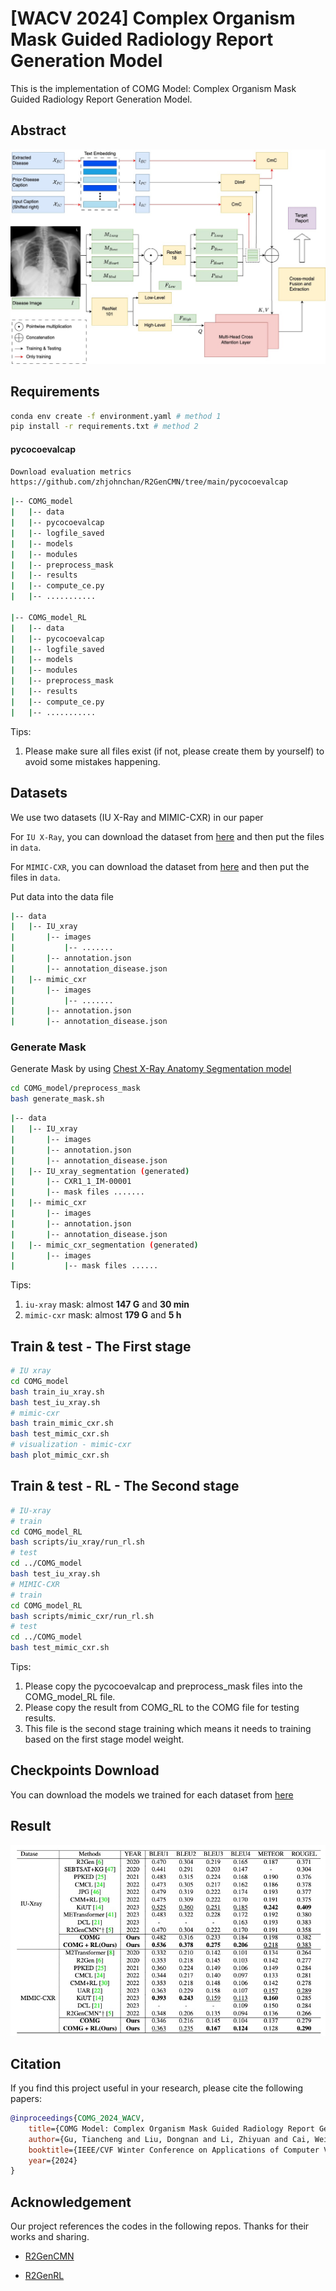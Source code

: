 # [WACV 2024] Complex Organism Mask Guided Radiology Report Generation Model

This is the implementation of COMG Model: Complex Organism Mask Guided Radiology Report Generation Model.

## Abstract
![contents](./imgs/structure.jpg)


## Requirements

```bash
conda env create -f environment.yaml # method 1
pip install -r requirements.txt # method 2
```

#### pycocoevalcap
```bash
Download evaluation metrics
https://github.com/zhjohnchan/R2GenCMN/tree/main/pycocoevalcap
```
``` bash
|-- COMG_model
|   |-- data
|   |-- pycocoevalcap
|   |-- logfile_saved
|   |-- models
|   |-- modules
|   |-- preprocess_mask
|   |-- results
|   |-- compute_ce.py
|   |-- ...........

|-- COMG_model_RL
|   |-- data
|   |-- pycocoevalcap
|   |-- logfile_saved
|   |-- models
|   |-- modules
|   |-- preprocess_mask
|   |-- results
|   |-- compute_ce.py
|   |-- ...........
```
Tips:
1.  Please make sure all files exist (if not, please create them by yourself) to avoid some mistakes happening.
## Datasets

We use two datasets (IU X-Ray and MIMIC-CXR) in our paper

For `IU X-Ray`, you can download the dataset from [here](https://openi.nlm.nih.gov/faq) and then put the files in `data`.

For `MIMIC-CXR`, you can download the dataset from [here](https://physionet.org/content/mimic-cxr/2.0.0/) and then put the files in `data`.

Put data into the data file
```bash
|-- data
|   |-- IU_xray
|       |-- images
|           |-- .......
|       |-- annotation.json
|       |-- annotation_disease.json
|   |-- mimic_cxr
|       |-- images
|           |-- .......
|       |-- annotation.json
|       |-- annotation_disease.json
```
### Generate Mask

Generate Mask by using [Chest X-Ray Anatomy Segmentation model](https://github.com/ConstantinSeibold/ChestXRayAnatomySegmentation/)

```bash
cd COMG_model/preprocess_mask
bash generate_mask.sh
```

```bash
|-- data
|   |-- IU_xray
|       |-- images
|       |-- annotation.json
|       |-- annotation_disease.json
|   |-- IU_xray_segmentation (generated)
|       |-- CXR1_1_IM-00001
|       |-- mask files .......
|   |-- mimic_cxr
|       |-- images
|       |-- annotation.json
|       |-- annotation_disease.json
|   |-- mimic_cxr_segmentation (generated)
|       |-- images
|           |-- mask files ......
```
Tips:
1. `iu-xray` mask: almost **147 G** and **30 min**
2. `mimic-cxr` mask: almost **179 G** and **5 h**

## Train & test - The First stage

```bash
# IU xray
cd COMG_model
bash train_iu_xray.sh
bash test_iu_xray.sh
# mimic-cxr
bash train_mimic_cxr.sh
bash test_mimic_cxr.sh
# visualization - mimic-cxr
bash plot_mimic_cxr.sh
```

## Train & test - RL - The Second stage
```bash
# IU-xray
# train
cd COMG_model_RL 
bash scripts/iu_xray/run_rl.sh
# test
cd ../COMG_model
bash test_iu_xray.sh
# MIMIC-CXR
# train
cd COMG_model_RL 
bash scripts/mimic_cxr/run_rl.sh
# test
cd ../COMG_model
bash test_mimic_cxr.sh
```
Tips: 
1. Please copy the pycocoevalcap and preprocess_mask files into the COMG_model_RL file.
2. Please copy the result from COMG_RL to the COMG file for testing results.
3. This file is the second stage training which means it needs to training based on the first stage model weight.


## Checkpoints Download
You can download the models we trained for each dataset from [here](https://unisydneyedu-my.sharepoint.com/:f:/g/personal/tigu8498_uni_sydney_edu_au/El3yDm4XPdhDkRlmm8g9rCQBrqVtTPOs1ABMtzNqtnMhJw?e=kaKc6I)

## Result
![contents](./imgs/COMG_result.jpg)


## Citation
If you find this project useful in your research, please cite the following papers:
```bibtex
@inproceedings{COMG_2024_WACV,
    title={COMG Model: Complex Organism Mask Guided Radiology Report Generation Model},
    author={Gu, Tiancheng and Liu, Dongnan and Li, Zhiyuan and Cai, Weidong},
    booktitle={IEEE/CVF Winter Conference on Applications of Computer Vision (WACV)},
    year={2024}
}
```


## Acknowledgement

Our project references the codes in the following repos. Thanks for their works and sharing.

* [R2GenCMN](https://github.com/zhjohnchan/R2GenCMN)

* [R2GenRL](https://github.com/synlp/R2GenRL)
